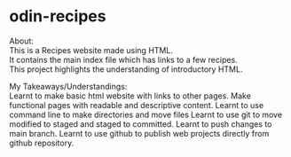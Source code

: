 # odin-recipes

About:  
This is a Recipes website made using HTML.  
It contains the main index file which has links to a few recipes.  
This project highlights the understanding of introductory HTML.  

My Takeaways/Understandings:  
Learnt to make basic html website with links to other pages.
Make functional pages with readable and descriptive content.
Learnt to use command line to make directories and move files
Learnt to use git to move modified to staged and staged to committed.
Learnt to push changes to main branch.
Learnt to use github to publish web projects directly from github repository.

